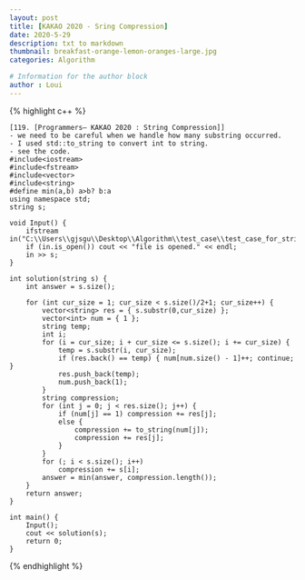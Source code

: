 ```yaml
---
layout: post
title: [KAKAO 2020 - Sring Compression]
date: 2020-5-29
description: txt to markdown
thumbnail: breakfast-orange-lemon-oranges-large.jpg
categories: Algorithm

# Information for the author block
author : Loui
---
```


{% highlight c++ %}

	﻿[119. [Programmers– KAKAO 2020 : String Compression]]
	- we need to be careful when we handle how many substring occurred.
	- I used std::to_string to convert int to string.
	- see the code.
	#include<iostream>
	#include<fstream>
	#include<vector>
	#include<string>
	#define min(a,b) a>b? b:a
	using namespace std;
	string s;
	
	void Input() {
		ifstream in("C:\\Users\\gjsgu\\Desktop\\Algorithm\\test_case\\test_case_for_string_compression.txt");
		if (in.is_open()) cout << "file is opened." << endl;
		in >> s;
	}
	
	int solution(string s) {
		int answer = s.size();
		
		for (int cur_size = 1; cur_size < s.size()/2+1; cur_size++) {
			vector<string> res = { s.substr(0,cur_size) };
			vector<int> num = { 1 };
			string temp;
			int i;
			for (i = cur_size; i + cur_size <= s.size(); i += cur_size) {
				temp = s.substr(i, cur_size);
				if (res.back() == temp) { num[num.size() - 1]++; continue; }
				res.push_back(temp);
				num.push_back(1);
			}
			string compression;
			for (int j = 0; j < res.size(); j++) {
				if (num[j] == 1) compression += res[j];
				else {
					compression += to_string(num[j]);
					compression += res[j];
				}
			}
			for (; i < s.size(); i++)
				compression += s[i];
			answer = min(answer, compression.length());
		}
		return answer;
	}
	
	int main() {
		Input();
		cout << solution(s);
		return 0;
	}
	
{% endhighlight %}

